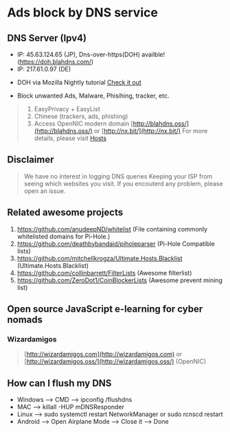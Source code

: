 # Ads block by DNS service

## DNS Server (Ipv4)
- IP: 45.63.124.65 (JP), Dns-over-https(DOH) availble! (https://doh.blahdns.com/) 
- IP: 217.61.0.97 (DE)

* DOH via Mozilla Nightly tutorial [Check it out](https://www.ookangzheng.com/mozilla-nightly-enable-dns-over-https/)

* Block unwanted Ads, Malware, Phisihing, tracker, etc.
> 1. EasyPrivacy + EasyList
> 2. Chinese (trackers, ads, phishing)
> 3. Access OpenNIC modern domain [http://blahdns.oss/](http://blahdns.oss/) or [http://nx.bit/](http://nx.bit/)
> For more details, please visit [Hosts](https://github.com/ookangzheng/blahdns/tree/master/hosts)

## Disclaimer
> We have no interest in logging DNS queries
> Keeping your ISP from seeing which websites you visit.
> If you encouterd any problem, please open an issue.

## Related awesome projects
1. https://github.com/anudeepND/whitelist (File containing commonly whitelisted domains for Pi-Hole.)
2. https://github.com/deathbybandaid/piholeparser (Pi-Hole Compatible lists)
3. https://github.com/mitchellkrogza/Ultimate.Hosts.Blacklist (Ultimate.Hosts.Blacklist)
4. https://github.com/collinbarrett/FilterLists (Awesome filterlist)
5. https://github.com/ZeroDot1/CoinBlockerLists (Awesome prevent mining list)

## Open source JavaScript e-learning for cyber nomads
### Wizardamigos 
> [http://wizardamigos.com](http://wizardamigos.com) or [http://wizardamigos.oss/](http://wizardamigos.oss/) (OpenNIC)

## How can I flush my DNS 
* Windows --> CMD --> ipconfig /flushdns 
* MAC --> killall -HUP mDNSResponder 
* Linux --> sudo systemctl restart NetworkManager or sudo rcnscd restart 
* Android --> Open Airplane Mode --> Close it --> Done 
